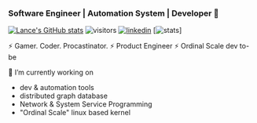 ### Software Engineer | Automation System | Developer 👋

[![Lance's GitHub stats](https://github-readme-stats.vercel.app/api?username=anuraghazra)](https://github.com/anuraghazra/github-readme-stats)
![visitors](https://visitor-badge.laobi.icu/badge?page_id=lancemk)
[![linkedin](https://img.shields.io/badge/Lance%20Mok-blue?style=flat&logo=Linkedin&logoColor=white&link=https://www.linkedin.com/in/lancemk)](https://www.linkedin.com/in/lancemk)
[![stats](https://github-readme-stats.vercel.app/api?username=lancemk&show_icons=true&theme=dark)]

⚡ Gamer. Coder. Procastinator. 
⚡ Product Engineer
⚡ Ordinal Scale dev to-be 

🔭 I’m currently working on 
  - dev & automation tools
  - distributed graph database
  - Network & System Service Programming
  - "Ordinal Scale" linux based kernel

